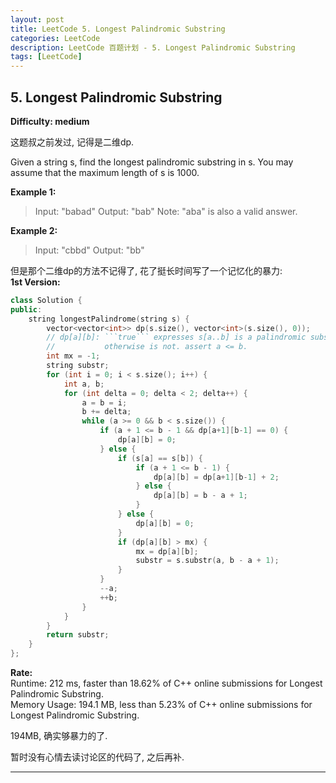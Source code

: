 ```yaml
---
layout: post
title: LeetCode 5. Longest Palindromic Substring
categories: LeetCode
description: LeetCode 百题计划 - 5. Longest Palindromic Substring
tags: [LeetCode]
---
```

## 5. Longest Palindromic Substring
**Difficulty: medium**

这题叔之前发过, 记得是二维dp.  

Given a string s, find the longest palindromic substring in s. You may assume that the maximum length of s is 1000.

**Example 1:**

> Input: "babad"
> Output: "bab"
> Note: "aba" is also a valid answer.

**Example 2:**

> Input: "cbbd"
> Output: "bb"

但是那个二维dp的方法不记得了, 花了挺长时间写了一个记忆化的暴力:   
**1st Version:**
```c++
class Solution {
public:
    string longestPalindrome(string s) {
        vector<vector<int>> dp(s.size(), vector<int>(s.size(), 0));
        // dp[a][b]: ```true``` expresses s[a..b] is a palindromic substring;
        //           otherwise is not. assert a <= b.
        int mx = -1;
        string substr;
        for (int i = 0; i < s.size(); i++) {
            int a, b;
            for (int delta = 0; delta < 2; delta++) {
                a = b = i;
                b += delta;
                while (a >= 0 && b < s.size()) {
                    if (a + 1 <= b - 1 && dp[a+1][b-1] == 0) {
                        dp[a][b] = 0;
                    } else {
                        if (s[a] == s[b]) {
                            if (a + 1 <= b - 1) {
                                dp[a][b] = dp[a+1][b-1] + 2;
                            } else {
                                dp[a][b] = b - a + 1;
                            }
                        } else {
                            dp[a][b] = 0;
                        }
                        if (dp[a][b] > mx) {
                            mx = dp[a][b];
                            substr = s.substr(a, b - a + 1);
                        }
                    }
                    --a;
                    ++b; 
                }
            }
        }
        return substr;
    }
};
```

**Rate:**  
Runtime: 212 ms, faster than 18.62% of C++ online submissions for Longest Palindromic Substring.  
Memory Usage: 194.1 MB, less than 5.23% of C++ online submissions for Longest Palindromic Substring.  

194MB, 确实够暴力的了.  

暂时没有心情去读讨论区的代码了, 之后再补.

---